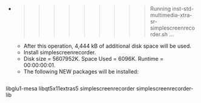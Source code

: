 * >>>>>>>>> Running inst-std-multimedia-xtra-sr-simplescreenrecorder.sh ...
  * After this operation, 4,444 kB of additional disk space will be used.
  * Install simplescreenrecorder.
  * Disk size = 5607952K. Space Used = 6096K. Runtime = 00:00:00:01.
  * The following NEW packages will be installed:
  ```bash
libglu1-mesa libqt5x11extras5 simplescreenrecorder simplescreenrecorder-lib
  ```
